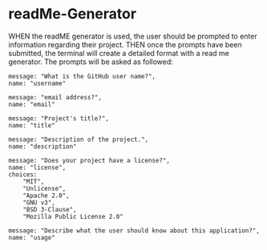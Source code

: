 # readMe-Generator
WHEN the readME generator is used, the user should be prompted to enter information regarding their project.
THEN once the prompts have been submitted, the terminal will create a detailed format with a read me generator. The prompts will be asked as followed:

 
    message: "What is the GitHub user name?",
    name: "username"
  
    message: "email address?",
    name: "email"

    message: "Project's title?",
    name: "title"

    message: "Description of the project.",
    name: "description"

    message: "Does your project have a license?",
    name: "license",
    choices: 
        "MIT",
        "Unlicense",
        "Apache 2.0",
        "GNU v3",
        "BSD 3-Clause",
        "Mozilla Public License 2.0"
    
    message: "Describe what the user should know about this application?",
    name: "usage"
